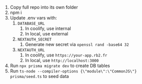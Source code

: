 1. Copy full repo into its own folder
1. npm i
1. Update .env vars with:
   1. `DATABASE_URL`
      1. In coolify, use internal
      1. In local, use external
   1. `NEXTAUTH_SECRET`
      1. Generate new secret via `openssl rand -base64 32`
   1. `NEXTAUTH_URL`
      1. In coolify, use `https://your-app.rb2.fr`
      1. In local, use `http://localhost:3000`
1. Run `npx prisma migrate dev` to create DB tables
1. Run `ts-node --compiler-options {\"module\":\"CommonJS\"} prisma/seed.ts` to seed data
